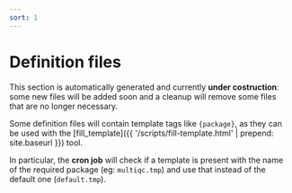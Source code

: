 ```yaml
---
sort: 1
---
```

# Definition files

This section is automatically generated and currently **under costruction**:
some new files will be added soon and a cleanup will remove some files that
are no longer necessary.

Some definition files will contain template tags like `{package}`, as they
can be used with the [fill_template]({{ '/scripts/fill-template.html' | prepend: site.baseurl }}) tool.

In particular, the **cron job** will check if a template is present with the name
of the required package (eg: `multiqc.tmp`) and use that instead of the default one
(`default.tmp`).
